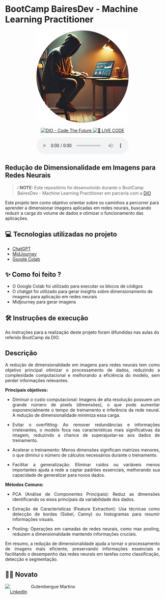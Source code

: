 # BootCamp BairesDev - Machine Learning Practitioner


<p align="center">
<img 
    src="image/img_programmer_github.png"
    width="300"
/>
</p>

<p align="center">
<a href="https://dio.me/">
    <img 
        src="https://img.shields.io/badge/DIO-Code_The_Future-28DA77?logo=youtube" 
        alt="DIO - Code The Future">
</a>
<a href="https://dio.me/">
<img 
    src="https://img.shields.io/badge/🔴_LIVE_CODE-FF5E72" 
    alt="🔴 LIVE CODE">
</a>
</p>

<p align="center">
    
</p>

<div align="center">
    <audio src="output/podcast_editado.MP3" controls title="Podcast editado"></audio>
</div>

## Redução de Dimensionalidade em Imagens para Redes Neurais


 > ℹ️ **NOTE:** Este repositório foi desenvolvido durante o BootCamp BairesDev - Machine Learning Practitioner em parceria com a [DIO](https://dio.me)

Este projeto tem como objetivo orientar sobre os caminhos a percorrer para aprender a dimensionar imagens aplicadas em redes neurais, buscando reduzir a carga do volume de dados e otimizar o funcionamento das aplicações.

## 💻 Tecnologias utilizadas no projeto

- [ChatGPT](https://chat.openai.com/) 
- [MidJourney](https://www.midjourney.com/app/)
- [Google Colab](https://colab.google/)


## ✨ Como foi feito ?

- O Google Colab foi utilizado para executar os blocos de códigos
- O chatgpt foi utilizado para gerar insights sobre dimensionamento de imagens para aplicação em redes neurais
- Midjourney para gerar imagens

## 🛠️ Instruções de execução

As instruções para a realização deste projeto foram difundidas nas aulas do referido BootCamp da DIO.

## Descrição
<div align="justify">
A redução de dimensionalidade em imagens para redes neurais tem como objetivo principal otimizar o processamento de dados, reduzindo a complexidade computacional e melhorando a eficiência do modelo, sem perder informações relevantes.

**Principais objetivos:**
- Diminuir o custo computacional: Imagens de alta resolução possuem um grande número de pixels (dimensões), o que pode aumentar exponencialmente o tempo de treinamento e inferência da rede neural. A redução de dimensionalidade minimiza essa carga.

- Evitar o overfitting: Ao remover redundâncias e informações irrelevantes, o modelo foca nas características mais significativas da imagem, reduzindo a chance de superajustar-se aos dados de treinamento.

- Acelerar o treinamento: Menos dimensões significam matrizes menores, o que diminui o número de cálculos necessários durante o treinamento.

- Facilitar a generalização: Eliminar ruídos ou variáveis menos importantes ajuda a rede a captar padrões essenciais, melhorando sua capacidade de generalizar para novos dados.

**Métodos Comuns:**
- PCA (Análise de Componentes Principais): Reduz as dimensões identificando os eixos principais da variabilidade dos dados.
  
- Extração de Características (Feature Extraction): Usa técnicas como detecção de bordas (Sobel, Canny) ou histogramas para resumir informações visuais.

- Pooling: Operações em camadas de redes neurais, como max pooling, reduzem a dimensionalidade mantendo informações cruciais.

Em resumo, a redução de dimensionalidade ajuda a tornar o processamento de imagens mais eficiente, preservando informações essenciais e facilitando o desempenho das redes neurais em tarefas como classificação, detecção e segmentação.
</div>


## 👨‍💻 Novato

<p>
    <img 
      align=left 
      margin=10 
      width=80 
      src="https://cdn.jsdelivr.net/gh/alohe/avatars/png/memo_30.png"
    />
    <p>&nbspGutembergue Martins<br>&nbsp
    &nbsp;
    <a 
        href="<a href="https://www.linkedin.com/in/gutembergue-martins-38336a59" target="_blank">LinkedIn</a>
    </p>
<br/><br/>
